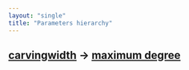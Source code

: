```yaml
---
layout: "single"
title: "Parameters hierarchy"
---
```

<!--this is a generated file-->

## [carvingwidth](../dS6OgO) → [maximum degree](../UyQ5yM)
